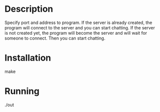 # Description
Specify port and address to program. If the server is already created, the program will connect to the server and you can start chatting. If the server is not created yet, the program will become the server and will wait for someone to connect. Then you can start chatting.
# Installation
make
# Running
./out
